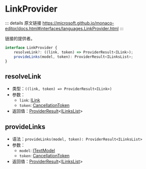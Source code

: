 # LinkProvider
        
::: details 原文链接
https://microsoft.github.io/monaco-editor/docs.html#interfaces/languages.LinkProvider.html
:::


链接的提供者。

```ts
interface LinkProvider {
    resolveLink?: ((link, token) => ProviderResult<ILink>);
    provideLinks(model, token): ProviderResult<ILinksList>;
}
```

## resolveLink
- 类型：`((link, token) => ProviderResult<ILink>)`
- 参数：
  - `link`: [ILink](/api/languages/ILink.md)
  - `token`: [CancellationToken](/api/languages/CancellationToken.md)
- 返回值：[ProviderResult](/api/languages/ProviderResult.md)<[ILinksList](/api/languages/ILinksList.md)>
## provideLinks
- 语法：`provideLinks(model, token): ProviderResult<ILinksList>`
- 参数：
  - `model`: [ITextModel](/api/editor/ITextModel.md)
  - `token`: [CancellationToken](/api/CancellationToken.md)
- 返回值：[ProviderResult](/api/languages/ProviderResult.md)<[ILinksList](/api/languages/ILinksList.md)>
